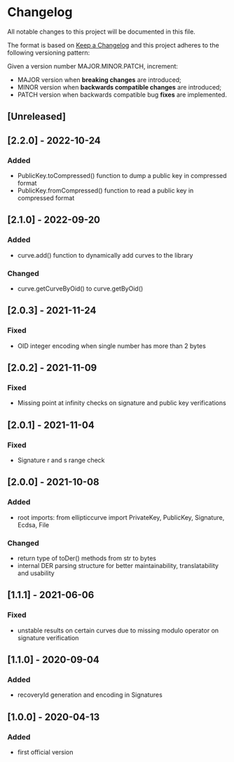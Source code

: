# Changelog

All notable changes to this project will be documented in this file.

The format is based on [Keep a Changelog](https://keepachangelog.com/en/1.0.0/)
and this project adheres to the following versioning pattern:

Given a version number MAJOR.MINOR.PATCH, increment:

- MAJOR version when **breaking changes** are introduced;
- MINOR version when **backwards compatible changes** are introduced;
- PATCH version when backwards compatible bug **fixes** are implemented.


## [Unreleased]

## [2.2.0] - 2022-10-24
### Added
- PublicKey.toCompressed() function to dump a public key in compressed format
- PublicKey.fromCompressed() function to read a public key in compressed format

## [2.1.0] - 2022-09-20
### Added
- curve.add() function to dynamically add curves to the library
### Changed
- curve.getCurveByOid() to curve.getByOid()

## [2.0.3] - 2021-11-24
### Fixed
- OID integer encoding when single number has more than 2 bytes

## [2.0.2] - 2021-11-09
### Fixed
- Missing point at infinity checks on signature and public key verifications

## [2.0.1] - 2021-11-04
### Fixed
- Signature r and s range check

## [2.0.0] - 2021-10-08
### Added
- root imports: from ellipticcurve import PrivateKey, PublicKey, Signature, Ecdsa, File
### Changed
- return type of toDer() methods from str to bytes
- internal DER parsing structure for better maintainability, translatability and usability

## [1.1.1] - 2021-06-06
### Fixed
- unstable results on certain curves due to missing modulo operator on signature verification

## [1.1.0] - 2020-09-04
### Added
- recoveryId generation and encoding in Signatures

## [1.0.0] - 2020-04-13
### Added
- first official version
